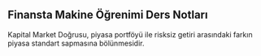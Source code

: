 ## Finansta Makine Öğrenimi Ders Notları

Kapital Market Doğrusu, piyasa portföyü ile risksiz getiri arasındaki farkın piyasa standart sapmasına bölünmesidir.
